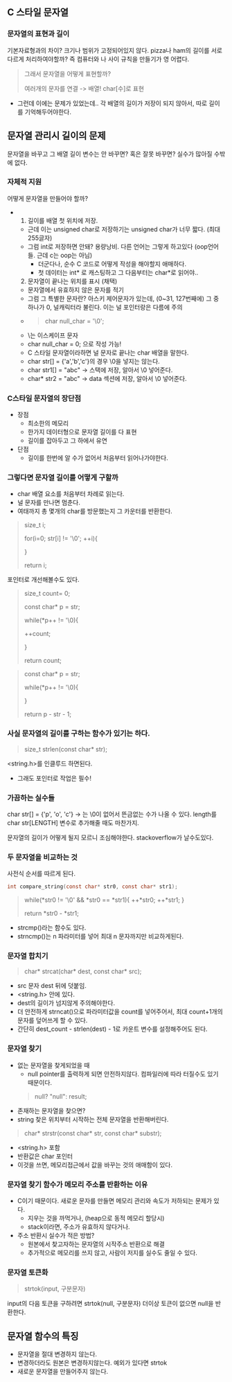 ## C 스타일 문자열
### 문자열의 표현과 길이
기본자료형과의 차이? 크기나 범위가 고정되어있지 않다. 
pizza나 ham의 길이를 서로 다르게 처리하여야할까? 즉 컴퓨터와 나 사이 규칙을 만들기가 영 어렵다. 
> 그래서 문자열을 어떻게 표현할까?
> 
> 여러개의 문자를 연결 -> 배열! char[수]로 표현

- 그런데 이에는 문제가 있었는데.. 각 배열의 길이가 저장이 되지 않아서, 따로 길이를 기억해두어야한다. 

## 문자열 관리시 길이의 문제
문자열을 바꾸고 그 배열 길이 변수는 안 바꾸면? 혹은 잘못 바꾸면? 실수가 많아질 수밖에 없다. 

### 자체적 지원 
어떻게 문자열을 만들어야 할까? 
- 1. 길이를 배열 첫 위치에 저장. 
  - 근데 이는 unsigned char로 저장하기는 unsigned char가 너무 짧다. (최대 255글자) 
  - 그럼 int로 저장하면 안돼? 용량낭비. 다른 언어는 그렇게 하고있다 (oop언어들. 근데 c는 oop는 아님)
    - 더군다나, 순수 C 코드로 어떻게 작성을 해야할지 애매하다. 
    - 첫 데이터는 int* 로 캐스팅하고 그 다음부터는 char*로 읽어야..
  2. 문자열이 끝나는 위치를 표시 (채택)
  - 문자열에서 유효하지 않은 문자를 적기
  - 그럼 그 특별한 문자란? 아스키 제어문자가 있는데, (0~31, 127번째에) 그 중 하나가 0, 널캐릭터라 불린다. 이는 널 포인터랑은 다름에 주의
  - > char null_char = '\0';
  - \는 이스케이프 문자
  - char null_char = 0; 으로 작성 가능! 
  - C 스타일 문자열이라하면 널 문자로 끝나는 char 배열을 말한다. 
  - char str[] = {'a','b','c'}의 경우 \0을 넣지는 않는다. 
  - char str1[] = "abc" -> 스택에 저장, 알아서 \0 넣어준다.
  - char* str2 = "abc" -> data 섹션에 저장, 알아서 \0 넣어준다.

### C스타일 문자열의 장단점
- 장점
  - 최소한의 메모리
  - 한가지 데이터형으로 문자열 길이를 다 표현
  - 길이를 잡아두고 그 하에서 유연
- 단점
  - 길이를 한번에 알 수가 없어서 처음부터 읽어나가야한다. 

### 그렇다면 문자열 길이를 어떻게 구할까
- char 배열 요소를 처음부터 차례로 읽는다. 
- 널 문자를 만나면 멈춘다.
- 여태까지 총 몇개의 char를 방문했는지 그 카운터를 반환한다. 
> size_t i;
> 
> for(i=0; str[i] != '\0'; ++i){
> 
> }
> 
> return i;

포인터로 개선해볼수도 있다. 

> size_t count= 0;
>
> const char* p = str;
> 
> while(*p++ != '\0){
>
> ++count;
> 
> }
>
> return count;
>


> const char* p = str;
>
> while(*p++ != '\0){
>
> }
>
> return p - str - 1;

### 사실 문자열의 길이를 구하는 함수가 있기는 하다. 
> size_t strlen(const char* str);

<string.h>를 인클루드 하면된다. 
- 그래도 포인터로 작업은 필수! 
### 가끔하는 실수들
char str[] = {'p', 'o', 'c'} -> 는 \0이 없어서 뜬금없는 수가 나올 수 있다. 
length를 char str[LENGTH] 변수로 추가해줄 때도 마찬가지.

문자열의 길이가 어떻게 될지 모르니 조심해야한다. stackoverflow가 날수도있다. 

### 두 문자열을 비교하는 것
사전식 순서를 따르게 된다. 

```C
int compare_string(const char* str0, const char* str1);
```
>while(*str0 != '\0' && *str0 == *str1){
> ++*str0;
> ++*str1;
> }
> 
> return *str0 - *str1;

- strcmp()라는 함수도 있다. 
- strncmp()는 n 파라미터를 넣어 최대 n 문자까지만 비교하게된다. 

### 문자열 합치기
> char* strcat(char* dest, const char* src);

- src 문자 dest 뒤에 덧붙임.
- <string.h> 안에 있다. 
- dest의 길이가 넘지않게 주의해야한다. 
- 더 안전하게 strncat()으로 파라미터값을 count를 넣어주어서, 최대 count+1개의 문자를 덮어쓰게 할 수 있다. 
- 간단히 dest_count - strlen(dest) - 1로 카운트 변수를 설정해주어도 된다.


### 문자열 찾기
- 없는 문자열을 찾게되었을 때 
  - null pointer를 출력하게 되면 안전하지않다. 컴파일러에 따라 터질수도 있기 때문이다. 
  > null? "null": result;
- 존재하는 문자열을 찾으면? 
- string 찾은 위치부터 시작하는 전체 문자열을 반환해버린다. 
> char* strstr(const char* str, const char* substr);
- <string.h> 포함
- 반환값은 char 포인터
- 이것을 쓰면, 메모리접근에서 값을 바꾸는 것의 애매함이 있다. 

### 문자열 찾기 함수가 메모리 주소를 반환하는 이유
- C이기 때문이다. 새로운 문자를 만들면 메모리 관리와 속도가 저하되는 문제가 있다. 
  - 지우는 것을 까먹거나, (heap으로 동적 메모리 할당시)
  - stack이라면, 주소가 유효하지 않다거나.
- 주소 반환시 실수가 적은 방법? 
  - 원본에서 찾고자하는 문자열의 시작주소 반환으로 해결
  - 추가적으로 메모리를 쓰지 않고, 사람이 저지를 실수도 줄일 수 있다. 

### 문자열 토큰화
> strtok(input, 구분문자)

input의 다음 토큰을 구하려면 strtok(null, 구분문자)
더이상 토큰이 없으면 null을 반환한다. 

## 문자열 함수의 특징
- 문자열을 절대 변경하지 않는다. 
- 변경하더라도 원본은 변경하지않는다. 예외가 있다면 strtok
- 새로운 문자열을 만들어주지 않는다. 

##